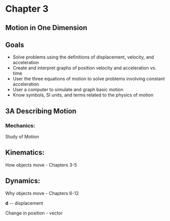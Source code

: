 # Chapter 3
## Motion in One Dimension



## Goals

- Solve problems using the definitions of displacement, velocity, and acceleration
- Create and interpret graphs of position velocity and acceleration vs. time 
- User the three equations of motion to solve problems involving constant acceleration 
- User a computer to simulate and graph basic motion
- Know symbols, SI units, and terms related to the physics of motion 



## **3A** Describing Motion



### Mechanics:

Study of Motion  <!-- .element: class="fragment"-->



## Kinematics:

How objects move - Chapters 3-5  <!-- .element: class="fragment"-->



## Dynamics:

Why objects move - Chapters 6-12  <!-- .element: class="fragment"-->



**d** -- displacement

Change in position - vector 